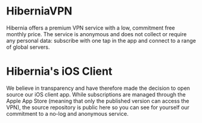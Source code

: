 # HiberniaVPN
Hibernia offers a premium VPN service with a low, commitment free monthly price. The service is anonymous and does not collect or require any personal data: subscribe with one tap in the app and connect to a range of global servers.
# Hibernia's iOS Client
We believe in transparency and have therefore made the decision to open source our iOS client app. While subscriptions are managed through the Apple App Store (meaning that only the published version can access the VPN), the source repository is public here so you can see for yourself our commitment to a no-log and anonymous service.
